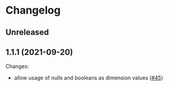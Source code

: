 # Changelog

## Unreleased

## 1.1.1 (2021-09-20)

Changes:
- allow usage of nulls and booleans as dimension values ([#45](https://github.com/signalfx/lambda-nodejs/pull/45))
